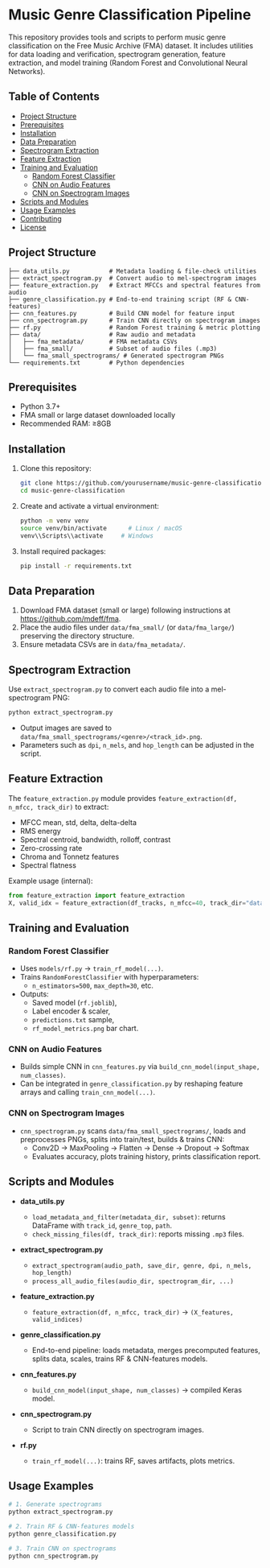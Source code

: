 # Music Genre Classification Pipeline

This repository provides tools and scripts to perform music genre classification on the Free Music Archive (FMA) dataset. It includes utilities for data loading and verification, spectrogram generation, feature extraction, and model training (Random Forest and Convolutional Neural Networks).

## Table of Contents
- [Project Structure](#project-structure)
- [Prerequisites](#prerequisites)
- [Installation](#installation)
- [Data Preparation](#data-preparation)
- [Spectrogram Extraction](#spectrogram-extraction)
- [Feature Extraction](#feature-extraction)
- [Training and Evaluation](#training-and-evaluation)
  - [Random Forest Classifier](#random-forest-classifier)
  - [CNN on Audio Features](#cnn-on-audio-features)
  - [CNN on Spectrogram Images](#cnn-on-spectrogram-images)
- [Scripts and Modules](#scripts-and-modules)
- [Usage Examples](#usage-examples)
- [Contributing](#contributing)
- [License](#license)

## Project Structure
```
├── data_utils.py           # Metadata loading & file-check utilities
├── extract_spectrogram.py  # Convert audio to mel-spectrogram images
├── feature_extraction.py   # Extract MFCCs and spectral features from audio
├── genre_classification.py # End-to-end training script (RF & CNN-features)
├── cnn_features.py         # Build CNN model for feature input
├── cnn_spectrogram.py      # Train CNN directly on spectrogram images
├── rf.py                   # Random Forest training & metric plotting
├── data/                   # Raw audio and metadata
│   ├── fma_metadata/       # FMA metadata CSVs
│   ├── fma_small/          # Subset of audio files (.mp3)
│   └── fma_small_spectrograms/ # Generated spectrogram PNGs
└── requirements.txt        # Python dependencies
```

## Prerequisites
- Python 3.7+  
- FMA small or large dataset downloaded locally  
- Recommended RAM: ≥8GB  

## Installation
1. Clone this repository:
   ```bash
   git clone https://github.com/yourusername/music-genre-classification.git
   cd music-genre-classification
   ```
2. Create and activate a virtual environment:
   ```bash
   python -m venv venv
   source venv/bin/activate      # Linux / macOS
   venv\\Scripts\\activate     # Windows
   ```
3. Install required packages:
   ```bash
   pip install -r requirements.txt
   ```

## Data Preparation
1. Download FMA dataset (small or large) following instructions at https://github.com/mdeff/fma.
2. Place the audio files under `data/fma_small/` (or `data/fma_large/`) preserving the directory structure.
3. Ensure metadata CSVs are in `data/fma_metadata/`.

## Spectrogram Extraction
Use `extract_spectrogram.py` to convert each audio file into a mel-spectrogram PNG:
```bash
python extract_spectrogram.py
```
- Output images are saved to `data/fma_small_spectrograms/<genre>/<track_id>.png`.
- Parameters such as `dpi`, `n_mels`, and `hop_length` can be adjusted in the script.

## Feature Extraction
The `feature_extraction.py` module provides `feature_extraction(df, n_mfcc, track_dir)` to extract:
- MFCC mean, std, delta, delta-delta
- RMS energy
- Spectral centroid, bandwidth, rolloff, contrast
- Zero-crossing rate
- Chroma and Tonnetz features
- Spectral flatness

Example usage (internal):
```python
from feature_extraction import feature_extraction
X, valid_idx = feature_extraction(df_tracks, n_mfcc=40, track_dir="data/fma_small")
```

## Training and Evaluation
### Random Forest Classifier
- Uses `models/rf.py` → `train_rf_model(...)`.  
- Trains `RandomForestClassifier` with hyperparameters:  
  - `n_estimators=500`, `max_depth=30`, etc.  
- Outputs:  
  - Saved model (`rf.joblib`),  
  - Label encoder & scaler,  
  - `predictions.txt` sample,  
  - `rf_model_metrics.png` bar chart.  

### CNN on Audio Features
- Builds simple CNN in `cnn_features.py` via `build_cnn_model(input_shape, num_classes)`.  
- Can be integrated in `genre_classification.py` by reshaping feature arrays and calling `train_cnn_model(...)`.

### CNN on Spectrogram Images
- `cnn_spectrogram.py` scans `data/fma_small_spectrograms/`, loads and preprocesses PNGs, splits into train/test, builds & trains CNN:
  - Conv2D → MaxPooling → Flatten → Dense → Dropout → Softmax
  - Evaluates accuracy, plots training history, prints classification report.

## Scripts and Modules
- **data_utils.py**  
  - `load_metadata_and_filter(metadata_dir, subset)`: returns DataFrame with `track_id`, `genre_top`, `path`.  
  - `check_missing_files(df, track_dir)`: reports missing `.mp3` files.  

- **extract_spectrogram.py**  
  - `extract_spectrogram(audio_path, save_dir, genre, dpi, n_mels, hop_length)`  
  - `process_all_audio_files(audio_dir, spectrogram_dir, ...)`  

- **feature_extraction.py**  
  - `feature_extraction(df, n_mfcc, track_dir)` → `(X_features, valid_indices)`  

- **genre_classification.py**  
  - End-to-end pipeline: loads metadata, merges precomputed features, splits data, scales, trains RF & CNN-features models.  

- **cnn_features.py**  
  - `build_cnn_model(input_shape, num_classes)` → compiled Keras model.  

- **cnn_spectrogram.py**  
  - Script to train CNN directly on spectrogram images.  

- **rf.py**  
  - `train_rf_model(...)`: trains RF, saves artifacts, plots metrics.  

## Usage Examples
```bash
# 1. Generate spectrograms
python extract_spectrogram.py

# 2. Train RF & CNN-features models
python genre_classification.py

# 3. Train CNN on spectrograms
python cnn_spectrogram.py
```  



